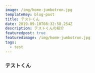 ```yaml
---
image: /img/home-jumbotron.jpg
templateKey: blog-post
title: テストくん
date: 2019-09-10T08:32:58.254Z
description: テストくんの紹介
featuredpost: true
featuredimage: /img/home-jumbotron.jpg
tags:
  - test
---
```

### テストくん
